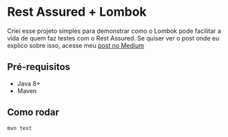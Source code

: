 # Rest Assured + Lombok

Criei esse projeto simples para demonstrar como o Lombok pode facilitar a vida de quem faz testes com o Rest Assured.
Se quiser ver o post onde eu explico sobre isso, acesse meu [post no Medium](https://medium.com/@rapesil15/usando-lombok-para-facilitar-a-cria%C3%A7%C3%A3o-de-dados-no-rest-assured-3e5744fd10fe?sk=de47c9898514752c5c40923bd599ae19)

## Pré-requisitos

* Java 8+
* Maven

## Como rodar

````shell script
mvn test
````

